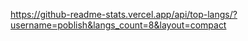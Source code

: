 https://github-readme-stats.vercel.app/api/top-langs/?username=poblish&langs_count=8&layout=compact
